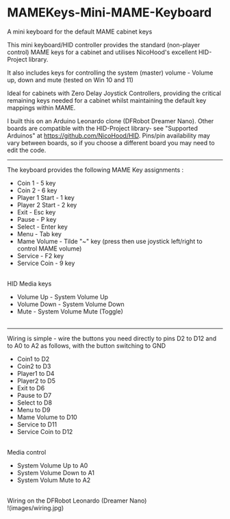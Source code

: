 # MAMEKeys-Mini-MAME-Keyboard
A mini keyboard for the default MAME cabinet keys 

This mini keyboard/HID controller provides the standard (non-player control) MAME keys for a cabinet and utilises NicoHood's excellent HID-Project library. 

It also includes keys for controlling the system (master) volume - Volume up, down and mute (tested on Win 10 and 11)

Ideal for cabinets with Zero Delay Joystick Controllers, providing the critical remaining keys needed for a cabinet whilst maintaining the default key mappings within MAME. 

I built this on an Arduino Leonardo clone (DFRobot Dreamer Nano). Other boards are compatible with the HID-Project library- see "Supported Arduinos" at https://github.com/NicoHood/HID. Pins/pin availability may vary between boards, so if you choose a different board you may need to edit the code. 

---
The keyboard provides the following MAME Key assignments :
 - Coin 1 - 5 key<br>
 - Coin 2 - 6 key<br>
 - Player 1 Start - 1 key<br>
 - Player 2 Start - 2 key<br>
 - Exit - Esc key<br>
 - Pause - P key<br>
 - Select - Enter key<br>
 - Menu  - Tab key<br>
 - Mame Volume - Tilde "~" key (press then use joystick left/right to control MAME volume)<br>
 - Service  - F2 key<br>
 - Service Coin  - 9 key<br><br>

HID Media keys<br>
 - Volume Up - System Volume Up<br>
 - Volume Down - System Volume Down<br>
 - Mute - System Volume Mute (Toggle)<br><br>

---
Wiring is simple - wire the buttons you need directly to pins D2 to D12 and to A0 to A2 as follows, with the button switching to GND <br>
 - Coin1 to D2<br>
 - Coin2 to D3<br>
 - Player1 to D4<br>
 - Player2 to D5<br>
 - Exit to D6<br>
 - Pause to D7<br>
 - Select to D8<br>
 - Menu to D9<br>
 - Mame Volume to D10<br>
 - Service to D11<br>
 - Service Coin to D12<br><br>

Media control<br>
 - System Volume Up to A0<br>
 - System Volume Down to A1<br>
 - System Volum Mute to A2<br>

<BR>Wiring on the DFRobot Leonardo (Dreamer Nano)<BR>
!(images/wiring.jpg)
